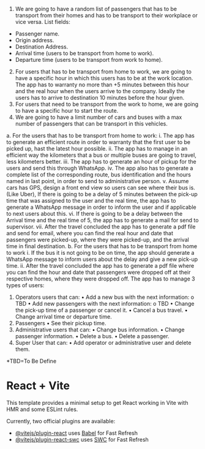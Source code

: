 1.	We are going to have a random list of passengers that has to be transport from their homes and has to be transport to their workplace or vice versa. 
List fields:
-	Passenger name.
-	Origin address.
-	Destination Address.
-	Arrival time (users to be transport from home to work).
-	Departure time (users to be transport from work to home).
2.	For users that has to be transport from home to work, we are going to have a specific hour in which this users has to be at the work location. The app has to warranty no more than +5 minutes between this hour and the real hour when the users arrive to the company. Ideally the users has to arrive to destination 10 minutes before the hour given. 
3.	For users that need to be transport from the work to home, we are going to have a specific hour to start the route. 
4.	We are going to have a limit number of cars and buses with a max number of passengers that can be transport in this vehicles. 

a.	For the users that has to be transport from home to work: 
i.	The app has to generate an efficient route in order to warranty that the first user to be picked up, hast the latest hour possible.
ii.	The app has to manage in an efficient way the kilometers that a bus or multiple buses are going to travel, less kilometers better. 
iii.	The app has to generate an hour of pickup for the users and send this through WhatsApp.
iv.	The app also has to generate a complete list of the corresponding route, bus identification and the hours named in last point, in order to send to administrative person.
v.	Assume cars has GPS, design a front end view so users can see where their bus is. (Like Uber), If there is going to be a delay of 5 minutes  between the pick-up time that was assigned to the user and the real time, the app has to generate a WhatsApp message in order to inform the user and if applicable to next users about this. 
vi.	If there is going to be a delay between the Arrival time and the real time of 5, the app has to generate a mail for send to supervisor. 
vii.	After the travel concluded the app has to generate a pdf file and send for email, where you can find the real hour and date that passengers were picked-up, where they were picked-up, and the arrival time in final destination.
b.	For the users that has to be transport from home to work
i.	If the bus it is not going to be on time, the app should generate a WhatsApp message to inform users about the delay and give a new pick-up time.
ii.	After the travel concluded the app has to generate a pdf file where you can find the hour and date that passengers were dropped off at their respective homes, where they were dropped off.
The app has to manage 3 types of users: 
1.	Operators users that can: 
•	Add a new bus with the next information: 
o	TBD
•	Add new passengers with the next information: 
o	TBD
•	Change the pick-up time of a passenger or cancel it.
•	Cancel a bus travel. 
•	Change arrival time or departure time. 
2.	Passengers
•	See their pickup time. 
3.	Administrative users that can:
•	Change bus information.
•	Change passenger information.
•	Delete a bus.
•	Delete a passenger. 
4.	Super User that can: 
•	Add operator or administrative user and delete them.

*TBD=To Be Define

# React + Vite

This template provides a minimal setup to get React working in Vite with HMR and some ESLint rules.

Currently, two official plugins are available:

- [@vitejs/plugin-react](https://github.com/vitejs/vite-plugin-react/blob/main/packages/plugin-react/README.md) uses [Babel](https://babeljs.io/) for Fast Refresh
- [@vitejs/plugin-react-swc](https://github.com/vitejs/vite-plugin-react-swc) uses [SWC](https://swc.rs/) for Fast Refresh
